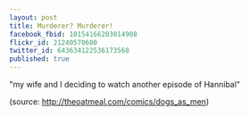 ```yaml
---
layout: post
title: Murderer? Murderer!
facebook_fbid: 10154166203014908
flickr_id: 21240570600
twitter_id: 643634122536173568
published: true
---
```



<a href="https://www.flickr.com/photos/matthewsim/21240570600" title="Murderer? Murderer!"></a>

"my wife and I deciding to watch another episode of Hannibal"

(source: http://theoatmeal.com/comics/dogs_as_men)
